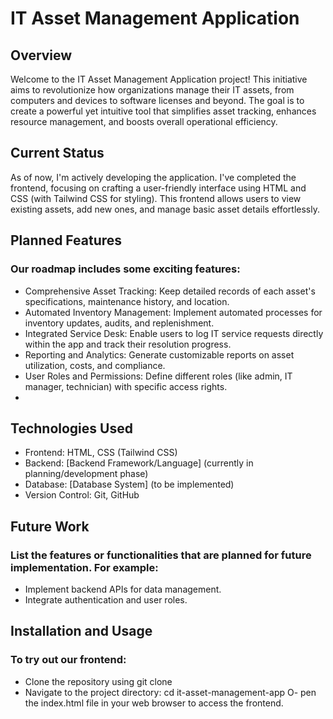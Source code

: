 # IT Asset Management Application

## Overview

Welcome to the IT Asset Management Application project! This initiative aims to revolutionize how organizations manage their IT assets, from computers and devices to software licenses and beyond. The goal is to create a powerful yet intuitive tool that simplifies asset tracking, enhances resource management, and boosts overall operational efficiency. 

## Current Status

As of now, I'm actively developing the application. I've completed the frontend, focusing on crafting a user-friendly interface using HTML and CSS (with Tailwind CSS for styling). This frontend allows users to view existing assets, add new ones, and manage basic asset details effortlessly.

## Planned Features

### Our roadmap includes some exciting features:

- Comprehensive Asset Tracking: Keep detailed records of each asset's specifications, maintenance history, and location.
- Automated Inventory Management: Implement automated processes for inventory updates, audits, and replenishment.
- Integrated Service Desk: Enable users to log IT service requests directly within the app and track their resolution progress.
- Reporting and Analytics: Generate customizable reports on asset utilization, costs, and compliance.
- User Roles and Permissions: Define different roles (like admin, IT manager, technician) with specific access rights.
- 
## Technologies Used

- Frontend: HTML, CSS (Tailwind CSS)
- Backend: [Backend Framework/Language] (currently in planning/development phase)
- Database: [Database System] (to be implemented)
- Version Control: Git, GitHub

## Future Work

### List the features or functionalities that are planned for future implementation. For example:

- Implement backend APIs for data management.
- Integrate authentication and user roles.


## Installation and Usage

### To try out our frontend:

- Clone the repository using git clone
- Navigate to the project directory: cd it-asset-management-app
O- pen the index.html file in your web browser to access the frontend. 
